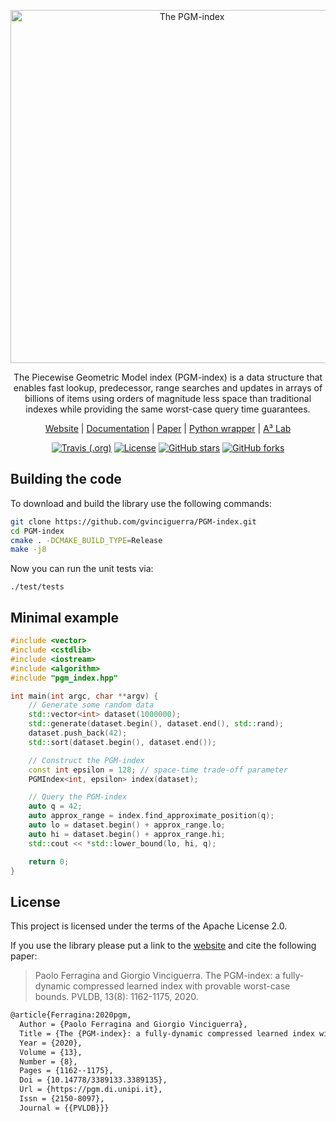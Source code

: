 <p align="center">
  <img src="https://gvinciguerra.github.io/PGM-index/images/logo.svg" alt="The PGM-index" style="width: 565px">
</p>

<p align="center">The Piecewise Geometric Model index (PGM-index) is a data structure that enables fast lookup, predecessor, range searches and updates in arrays of billions of items using orders of magnitude less space than traditional indexes while providing the same worst-case query time guarantees.</p>

<p align="center">
    <a href="https://pgm.di.unipi.it/">Website</a>
    | <a href="https://pgm.di.unipi.it/docs">Documentation</a>
    | <a href="http://www.vldb.org/pvldb/vol13/p1162-ferragina.pdf">Paper</a>
    | <a href="https://github.com/gvinciguerra/PyGM">Python wrapper</a>
    | <a href="http://acube.di.unipi.it">A³ Lab</a>
</p>

<p align="center">
    <a href="https://travis-ci.org/gvinciguerra/PGM-index"><img src="https://img.shields.io/travis/gvinciguerra/PGM-index" alt="Travis (.org)"></a>
    <a href="https://github.com/gvinciguerra/PGM-index/blob/master/LICENSE"><img src="https://img.shields.io/github/license/gvinciguerra/PGM-index" alt="License"></a>
    <a href="https://github.com/gvinciguerra/PGM-index/stargazers"><img src="https://img.shields.io/github/stars/gvinciguerra/PGM-index" alt="GitHub stars"></a>
    <a href="https://github.com/gvinciguerra/PGM-index/network/members"><img alt="GitHub forks" src="https://img.shields.io/github/forks/gvinciguerra/PGM-index"></a>
</p>

## Building the code

To download and build the library use the following commands:

```bash
git clone https://github.com/gvinciguerra/PGM-index.git
cd PGM-index
cmake . -DCMAKE_BUILD_TYPE=Release
make -j8
```

Now you can run the unit tests via:

```
./test/tests
```

## Minimal example

```cpp
#include <vector>
#include <cstdlib>
#include <iostream>
#include <algorithm>
#include "pgm_index.hpp"

int main(int argc, char **argv) {
    // Generate some random data
    std::vector<int> dataset(1000000);
    std::generate(dataset.begin(), dataset.end(), std::rand);
    dataset.push_back(42);
    std::sort(dataset.begin(), dataset.end());

    // Construct the PGM-index
    const int epsilon = 128; // space-time trade-off parameter
    PGMIndex<int, epsilon> index(dataset);

    // Query the PGM-index
    auto q = 42;
    auto approx_range = index.find_approximate_position(q);
    auto lo = dataset.begin() + approx_range.lo;
    auto hi = dataset.begin() + approx_range.hi;
    std::cout << *std::lower_bound(lo, hi, q);

    return 0;
}
```

## License

This project is licensed under the terms of the Apache License 2.0.

If you use the library please put a link to the [website](https://pgm.di.unipi.it) and cite the following paper:

> Paolo Ferragina and Giorgio Vinciguerra. The PGM-index: a fully-dynamic compressed learned index with provable worst-case bounds. PVLDB, 13(8): 1162-1175, 2020.

```tex
@article{Ferragina:2020pgm,
  Author = {Paolo Ferragina and Giorgio Vinciguerra},
  Title = {The {PGM-index}: a fully-dynamic compressed learned index with provable worst-case bounds},
  Year = {2020},
  Volume = {13},
  Number = {8},
  Pages = {1162--1175},
  Doi = {10.14778/3389133.3389135},
  Url = {https://pgm.di.unipi.it},
  Issn = {2150-8097},
  Journal = {{PVLDB}}}
```

